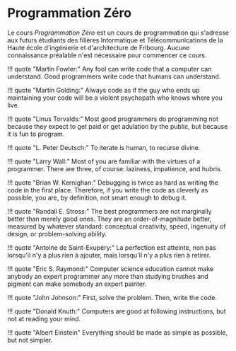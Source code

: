 # Programmation Zéro

Le cours *Programmation Zéro* est un cours de programmation qui s'adresse aux futurs étudiants des filières Intormatique et Télécommunications de la Haute école d'ingénierie et d'architecture de Fribourg. Aucune connaissance préalable n'est nécessaire pour commencer ce cours.

!!! quote "Martin Fowler:"
    Any fool can write code that a computer can understand. Good programmers write code that humans can understand.

!!! quote "Martin Golding:"
    Always code as if the guy who ends up maintaining your code will be a violent psychopath who knows where you live.

!!! quote "Linus Torvalds:"
    Most good programmers do programming not because they expect to get paid or get adulation by the public, but because it is fun to program.

!!! quote "L. Peter Deutsch:"
    To iterate is human, to recurse divine. 

!!! quote "Larry Wall:"
    Most of you are familiar with the virtues of a programmer. There are three, of course: laziness, impatience, and hubris.

!!! quote "Brian W. Kernighan:"
    Debugging is twice as hard as writing the code in the first place. Therefore, if you write the code as cleverly as possible, you are, by definition, not smart enough to debug it.


!!! quote "Randall E. Stross:"
    The best programmers are not marginally better than merely good ones. They are an order-of-magnitude better, measured by whatever standard: conceptual creativity, speed, ingenuity of design, or problem-solving ability.

!!! quote "Antoine de Saint-Exupéry:"
    La perfection est atteinte, non pas lorsqu'il n'y a plus rien à ajouter, mais lorsqu'il n'y a plus rien à retirer.

!!! quote "Eric S. Raymond:"
    Computer science education cannot make anybody an expert programmer any more than studying brushes and pigment can make somebody an expert painter.

!!! quote "John Johnson:"
    First, solve the problem. Then, write the code.

!!! quote "Donald Knuth:"
    Computers are good at following instructions, but not at reading your mind. 

!!! quote "Albert Einstein"
    Everything should be made as simple as possible, but not simpler.